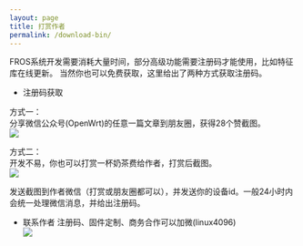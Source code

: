 ```yaml
---
layout: page
title: 打赏作者
permalink: /download-bin/
---
```


FROS系统开发需要消耗大量时间，部分高级功能需要注册码才能使用，比如特征库在线更新。
当然你也可以免费获取，这里给出了两种方式获取注册码。

- 注册码获取

方式一：  
分享微信公众号(OpenWrt)的任意一篇文章到朋友圈，获得28个赞截图。  
![](https://gitee.com/destan19/picture/raw/master/picgo/qrcode-openwrt.jpg)  

方式二：  
开发不易，你也可以打赏一杯奶茶费给作者，打赏后截图。  
![](https://gitee.com/destan19/picture/raw/master/picgo/202111111359022.png)  

发送截图到作者微信（打赏或朋友圈都可以），并发送你的设备id。一般24小时内会统一处理微信消息，并给出注册码。  

- 联系作者
注册码、固件定制、商务合作可以加微(linux4096)  
![](https://gitee.com/destan19/picture/raw/master/picgo/202111191421030.png)



